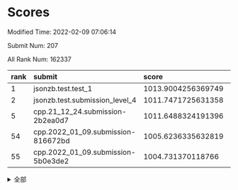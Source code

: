 # Scores

Modified Time: 2022-02-09 07:06:14

Submit Num: 207

All Rank Num: 162337

| rank |               submit               |       score        |       sigma        | pk_num |
| :--- | :--------------------------------- | :----------------- | :----------------- | :----- |
| 1    | jsonzb.test.test_1                 | 1013.9004256369749 | 0.8465465132985437 | 3137   |
| 2    | jsonzb.test.submission_level_4     | 1011.7471725631358 | 0.791243041710048  | 3138   |
| 5    | cpp.21_12_24.submission-2b2ea0d7   | 1011.6488324191396 | 0.7884309785550138 | 3134   |
| 54   | cpp.2022_01_09.submission-816672bd | 1005.6236335632819 | 0.7285361741612739 | 3138   |
| 55   | cpp.2022_01_09.submission-5b0e3de2 | 1004.731370118766  | 0.7207599223652581 | 3142   |


<details>
<summary>全部</summary>

| rank |                 submit                 |       score        |       sigma        | pk_num |
| :--- | :------------------------------------- | :----------------- | :----------------- | :----- |
| 1    | jsonzb.test.test_1                     | 1013.9004256369749 | 0.8465465132985437 | 3137   |
| 2    | jsonzb.test.submission_level_4         | 1011.7471725631358 | 0.791243041710048  | 3138   |
| 3    | gobigger.level_3.submission_level_3_22 | 1011.7353762941418 | 0.7767012301483284 | 3140   |
| 4    | gobigger.level_3.submission_level_3_18 | 1011.6644624447059 | 0.7647664167324982 | 3145   |
| 5    | cpp.21_12_24.submission-2b2ea0d7       | 1011.6488324191396 | 0.7884309785550138 | 3134   |
| 6    | gobigger.level_3.submission_level_3_43 | 1011.5154279982546 | 0.7950481828002234 | 3137   |
| 7    | gobigger.level_3.submission_level_3_38 | 1011.460092137278  | 0.770338696505522  | 3133   |
| 8    | gobigger.level_3.submission_level_3_40 | 1011.1595740459734 | 0.7473666852813606 | 3138   |
| 9    | gobigger.level_3.submission_level_3_19 | 1011.0903871169058 | 0.782489664437637  | 3137   |
| 10   | gobigger.level_3.submission_level_3_29 | 1010.9722917165935 | 0.7715711304623291 | 3141   |
| 11   | gobigger.level_3.submission_level_3_33 | 1010.8747511289586 | 0.7693333887040721 | 3132   |
| 12   | gobigger.level_3.submission_level_3_21 | 1010.8524114781347 | 0.7430658225129189 | 3133   |
| 13   | gobigger.level_3.submission_level_3_5  | 1010.7493737648028 | 0.7391665176722519 | 3136   |
| 14   | gobigger.level_3.submission_level_3_27 | 1010.6925051521666 | 0.7890276118397704 | 3140   |
| 15   | gobigger.level_3.submission_level_3_15 | 1010.6568023389992 | 0.781289038861429  | 3137   |
| 16   | gobigger.level_3.submission_level_3_48 | 1010.6221696411473 | 0.7502536545535945 | 3135   |
| 17   | gobigger.level_3.submission_level_3_46 | 1010.5469190037481 | 0.7478874660386375 | 3132   |
| 18   | gobigger.level_3.submission_level_3_13 | 1010.5144954973118 | 0.7574290178166867 | 3134   |
| 19   | gobigger.level_3.submission_level_3_3  | 1010.4020126476036 | 0.7846659778461186 | 3137   |
| 20   | gobigger.level_3.submission_level_3_32 | 1010.3622977372853 | 0.7497331552059365 | 3135   |
| 21   | gobigger.level_3.submission_level_3_28 | 1010.3542318340277 | 0.7860402654603763 | 3137   |
| 22   | gobigger.level_3.submission_level_3_16 | 1010.3084674018627 | 0.7803343265525949 | 3135   |
| 23   | gobigger.level_3.submission_level_3_6  | 1010.303196907902  | 0.7851657412261609 | 3143   |
| 24   | gobigger.level_3.submission_level_3_0  | 1010.2836849315346 | 0.7641159392246798 | 3132   |
| 25   | gobigger.level_3.submission_level_3_2  | 1010.26989960671   | 0.7683183618275817 | 3131   |
| 26   | gobigger.level_3.submission_level_3_42 | 1010.1975146912436 | 0.7443535078214726 | 3130   |
| 27   | gobigger.level_3.submission_level_3_39 | 1010.1667190637629 | 0.7546243655549841 | 3143   |
| 28   | gobigger.level_3.submission_level_3_24 | 1010.1293978946895 | 0.7754440139456311 | 3138   |
| 29   | gobigger.level_3.submission_level_3_41 | 1009.9782628912271 | 0.7639045830115929 | 3135   |
| 30   | gobigger.level_3.submission_level_3_34 | 1009.872011636108  | 0.7769088155624785 | 3131   |
| 31   | gobigger.level_3.submission_level_3_30 | 1009.8511651042244 | 0.7588479946558646 | 3139   |
| 32   | gobigger.level_3.submission_level_3_23 | 1009.841404145855  | 0.7571116328081722 | 3135   |
| 33   | gobigger.level_3.submission_level_3_11 | 1009.8053250673274 | 0.759748818292944  | 3135   |
| 34   | gobigger.level_3.submission_level_3_20 | 1009.7753155667594 | 0.7490823222913382 | 3133   |
| 35   | gobigger.level_3.submission_level_3_17 | 1009.7657214056838 | 0.7725317826897821 | 3133   |
| 36   | gobigger.level_3.submission_level_3_8  | 1009.7530377066466 | 0.7392189204632852 | 3132   |
| 37   | gobigger.level_3.submission_level_3_10 | 1009.747448431274  | 0.7568730897365314 | 3140   |
| 38   | gobigger.level_3.submission_level_3_9  | 1009.7418013417773 | 0.7705533143738945 | 3140   |
| 39   | gobigger.level_3.submission_level_3_47 | 1009.7004974584128 | 0.748503831034664  | 3146   |
| 40   | gobigger.level_3.submission_level_3_44 | 1009.5886020171475 | 0.7281610498870651 | 3136   |
| 41   | gobigger.level_3.submission_level_3_7  | 1009.5242234906393 | 0.7501980900090166 | 3139   |
| 42   | gobigger.level_3.submission_level_3_31 | 1009.4631041355195 | 0.7690073998916555 | 3136   |
| 43   | gobigger.level_3.submission_level_3_36 | 1009.4398371005569 | 0.7700221781920227 | 3137   |
| 44   | gobigger.level_3.submission_level_3_4  | 1009.3841691353001 | 0.7609011201442014 | 3135   |
| 45   | gobigger.level_3.submission_level_3_25 | 1009.3794014518579 | 0.7570817645830994 | 3134   |
| 46   | gobigger.level_3.submission_level_3_45 | 1009.3738298224894 | 0.7437438090857165 | 3135   |
| 47   | gobigger.level_3.submission_level_3_26 | 1009.3303852685513 | 0.7516778833313821 | 3140   |
| 48   | gobigger.level_3.submission_level_3_14 | 1009.1937200864621 | 0.7490565223965509 | 3143   |
| 49   | gobigger.level_3.submission_level_3_12 | 1009.0269497340317 | 0.7670347852078143 | 3139   |
| 50   | gobigger.level_3.submission_level_3_35 | 1008.7225999737135 | 0.7584388269458325 | 3133   |
| 51   | gobigger.level_3.submission_level_3_1  | 1008.6857930649539 | 0.7527960210043102 | 3138   |
| 52   | gobigger.level_3.submission_level_3_37 | 1008.4103897252423 | 0.7428308504187782 | 3137   |
| 53   | gobigger.level_3.submission_level_3_49 | 1007.9269786855875 | 0.7373559089038259 | 3144   |
| 54   | cpp.2022_01_09.submission-816672bd     | 1005.6236335632819 | 0.7285361741612739 | 3138   |
| 55   | cpp.2022_01_09.submission-5b0e3de2     | 1004.731370118766  | 0.7207599223652581 | 3142   |
| 56   | gobigger.level_1.submission_level_1_41 | 1004.466727918561  | 0.7103946941565751 | 3140   |
| 57   | gobigger.level_1.submission_level_1_20 | 1004.3954054970268 | 0.724842865991375  | 3138   |
| 58   | gobigger.level_1.submission_level_1_28 | 1004.3221911587751 | 0.7124499296674854 | 3134   |
| 59   | gobigger.level_1.submission_level_1_30 | 1004.2323279273519 | 0.7200765439603404 | 3138   |
| 60   | gobigger.level_1.submission_level_1_40 | 1004.2312358095764 | 0.7290842790711093 | 3141   |
| 61   | gobigger.level_1.submission_level_1_43 | 1004.1226307958232 | 0.7172185216710464 | 3134   |
| 62   | gobigger.level_1.submission_level_1_13 | 1004.0848382136408 | 0.7174393037058902 | 3140   |
| 63   | gobigger.level_1.submission_level_1_35 | 1004.0622020696027 | 0.7119525527516696 | 3140   |
| 64   | gobigger.level_1.submission_level_1_17 | 1003.9594671290068 | 0.7126703475923012 | 3138   |
| 65   | gobigger.level_1.submission_level_1_5  | 1003.9157778883334 | 0.7209789756976925 | 3134   |
| 66   | gobigger.level_1.submission_level_1_42 | 1003.907111073702  | 0.71748552590942   | 3132   |
| 67   | gobigger.level_1.submission_level_1_19 | 1003.8908984273003 | 0.7023419812235522 | 3132   |
| 68   | gobigger.level_1.submission_level_1_46 | 1003.8906642621984 | 0.713710151093739  | 3136   |
| 69   | gobigger.level_1.submission_level_1_7  | 1003.8756039429518 | 0.7151410635984228 | 3129   |
| 70   | gobigger.level_1.submission_level_1_0  | 1003.8521019956321 | 0.7167560983589948 | 3135   |
| 71   | gobigger.level_1.submission_level_1_38 | 1003.8420769717872 | 0.7224290028205804 | 3136   |
| 72   | gobigger.level_1.submission_level_1_18 | 1003.8302371950172 | 0.7230794099373904 | 3142   |
| 73   | gobigger.level_1.submission_level_1_31 | 1003.7959206858364 | 0.7227569770389283 | 3138   |
| 74   | gobigger.level_1.submission_level_1_16 | 1003.7247604812195 | 0.7253945763229394 | 3136   |
| 75   | gobigger.level_1.submission_level_1_21 | 1003.6811899292165 | 0.7125854765438302 | 3142   |
| 76   | gobigger.level_1.submission_level_1_22 | 1003.6718479968341 | 0.7062015866170687 | 3135   |
| 77   | gobigger.level_1.submission_level_1_1  | 1003.6523995350022 | 0.7284142642246143 | 3137   |
| 78   | gobigger.level_1.submission_level_1_34 | 1003.5709384232123 | 0.7100673845590182 | 3136   |
| 79   | gobigger.level_1.submission_level_1_33 | 1003.411939970821  | 0.7131042792045698 | 3134   |
| 80   | gobigger.level_1.submission_level_1_12 | 1003.3814300874035 | 0.7154018709932871 | 3138   |
| 81   | gobigger.level_1.submission_level_1_27 | 1003.3541321697538 | 0.7283367657983963 | 3134   |
| 82   | gobigger.level_1.submission_level_1_8  | 1003.3249891907208 | 0.7182633752462395 | 3129   |
| 83   | gobigger.level_1.submission_level_1_9  | 1003.2994184958844 | 0.7203603248005543 | 3138   |
| 84   | gobigger.level_1.submission_level_1_44 | 1003.2786128768952 | 0.7228571541520341 | 3139   |
| 85   | gobigger.level_1.submission_level_1_4  | 1003.2719033795141 | 0.7226129166494988 | 3141   |
| 86   | gobigger.level_1.submission_level_1_24 | 1003.2511229471959 | 0.7113129549539844 | 3139   |
| 87   | gobigger.level_1.submission_level_1_14 | 1003.1968461533286 | 0.7275601143691268 | 3135   |
| 88   | gobigger.level_1.submission_level_1_23 | 1003.0892321208721 | 0.7173497765178918 | 3139   |
| 89   | gobigger.level_1.submission_level_1_39 | 1003.0766171148955 | 0.7089099538897334 | 3133   |
| 90   | gobigger.level_1.submission_level_1_37 | 1003.0324844068416 | 0.7117036428142548 | 3136   |
| 91   | gobigger.level_1.submission_level_1_11 | 1003.0290369675174 | 0.7145326221644992 | 3141   |
| 92   | gobigger.level_1.submission_level_1_48 | 1002.9848656769396 | 0.7192668352068098 | 3142   |
| 93   | gobigger.level_1.submission_level_1_29 | 1002.9605222244512 | 0.7203156219618901 | 3135   |
| 94   | gobigger.level_1.submission_level_1_36 | 1002.9598035451014 | 0.7171073019384505 | 3138   |
| 95   | gobigger.level_1.submission_level_1_45 | 1002.9243505620966 | 0.7192557200396701 | 3136   |
| 96   | gobigger.level_1.submission_level_1_26 | 1002.8884828263946 | 0.7187550204140629 | 3132   |
| 97   | gobigger.level_1.submission_level_1_32 | 1002.7435214438932 | 0.7176743817005611 | 3138   |
| 98   | gobigger.level_1.submission_level_1_15 | 1002.6336861183042 | 0.7182268980575294 | 3141   |
| 99   | gobigger.level_1.submission_level_1_25 | 1002.6140038684249 | 0.7034288986927862 | 3136   |
| 100  | gobigger.level_1.submission_level_1_3  | 1002.4722905182105 | 0.7152242791973171 | 3138   |
| 101  | gobigger.level_1.submission_level_1_49 | 1002.4556688201847 | 0.7147134778374018 | 3138   |
| 102  | gobigger.level_1.submission_level_1_10 | 1002.4140160620877 | 0.7113728473024231 | 3137   |
| 103  | gobigger.level_1.submission_level_1_6  | 1002.3115703802314 | 0.7194534282331196 | 3138   |
| 104  | gobigger.level_1.submission_level_1_47 | 1002.1347855866475 | 0.7143450433457017 | 3141   |
| 105  | gobigger.level_1.submission_level_1_2  | 1001.7286589352426 | 0.7185578727174361 | 3136   |
| 106  | gobigger.random.submission_random_49   | 997.2619293152228  | 0.7022098717826022 | 3138   |
| 107  | gobigger.random.submission_random_0    | 997.1704980496073  | 0.7075905464480506 | 3136   |
| 108  | gobigger.random.submission_random_30   | 997.1032801406262  | 0.7062277453927238 | 3142   |
| 109  | gobigger.random.submission_random_16   | 996.9139901382104  | 0.7225213058879474 | 3131   |
| 110  | gobigger.random.submission_random_36   | 996.833224153074   | 0.7139107552809278 | 3136   |
| 111  | gobigger.random.submission_random_27   | 996.607978949511   | 0.6938411064103438 | 3139   |
| 112  | gobigger.random.submission_random_35   | 996.5851619601453  | 0.7103009678388384 | 3134   |
| 113  | gobigger.random.submission_random_44   | 996.3669514302306  | 0.7049586163650293 | 3140   |
| 114  | gobigger.random.submission_random_48   | 996.3634163560376  | 0.7189680541075573 | 3142   |
| 115  | gobigger.random.submission_random_14   | 996.3594639942675  | 0.6983716962314903 | 3139   |
| 116  | gobigger.random.submission_random_43   | 996.3581167919757  | 0.7027880745523097 | 3138   |
| 117  | gobigger.random.submission_random_31   | 996.2515506310643  | 0.7058375207966541 | 3138   |
| 118  | gobigger.random.submission_random_12   | 996.2153876182997  | 0.7101019183962787 | 3139   |
| 119  | gobigger.random.submission_random_11   | 996.0966152968073  | 0.7128136487833711 | 3139   |
| 120  | gobigger.random.submission_random_8    | 996.0949965868248  | 0.7122045154445203 | 3140   |
| 121  | gobigger.random.submission_random_21   | 996.0539092257208  | 0.7011697811303956 | 3136   |
| 122  | gobigger.random.submission_random_46   | 996.0456004542104  | 0.7090064475020088 | 3133   |
| 123  | gobigger.random.submission_random_34   | 996.0433642781992  | 0.7159435716700853 | 3138   |
| 124  | gobigger.random.submission_random_19   | 995.99053762505    | 0.7128662628224699 | 3142   |
| 125  | gobigger.random.submission_random_17   | 995.9874390062023  | 0.7125427641997765 | 3138   |
| 126  | gobigger.random.submission_random_3    | 995.920097363889   | 0.7047385626155679 | 3136   |
| 127  | gobigger.random.submission_random_2    | 995.8754804449874  | 0.709341974551024  | 3133   |
| 128  | gobigger.random.submission_random_41   | 995.8556703648915  | 0.7166567529665682 | 3136   |
| 129  | gobigger.random.submission_random_33   | 995.7520307530856  | 0.6998591566729079 | 3141   |
| 130  | gobigger.random.submission_random_29   | 995.6896077828479  | 0.7127319538405015 | 3140   |
| 131  | gobigger.random.submission_random_24   | 995.6780676788926  | 0.7064797276921561 | 3138   |
| 132  | gobigger.random.submission_random_38   | 995.6315911014045  | 0.7277062668421481 | 3140   |
| 133  | gobigger.random.submission_random_26   | 995.5886113216899  | 0.7102624728040101 | 3143   |
| 134  | gobigger.random.submission_random_15   | 995.5671212905431  | 0.691952759283071  | 3136   |
| 135  | gobigger.random.submission_random_42   | 995.5465045063678  | 0.7276663012783249 | 3130   |
| 136  | gobigger.random.submission_random_6    | 995.5001814376213  | 0.7032502753282486 | 3143   |
| 137  | gobigger.random.submission_random_47   | 995.4762653704719  | 0.7097670399902224 | 3140   |
| 138  | gobigger.random.submission_random_39   | 995.4229133071409  | 0.7169912615389993 | 3139   |
| 139  | gobigger.random.submission_random_9    | 995.4114189017947  | 0.7103776524663695 | 3132   |
| 140  | gobigger.random.submission_random_37   | 995.4020155112692  | 0.7127260439124508 | 3132   |
| 141  | gobigger.random.submission_random_4    | 995.3913476392063  | 0.7161680115400112 | 3139   |
| 142  | gobigger.random.submission_random_28   | 995.2926317933104  | 0.7176963172974362 | 3133   |
| 143  | gobigger.random.submission_random_7    | 995.2701292434385  | 0.7211833566394104 | 3137   |
| 144  | gobigger.random.submission_random_1    | 995.2372204677781  | 0.7047701609439742 | 3136   |
| 145  | gobigger.random.submission_random_22   | 995.168241189369   | 0.7286176591195406 | 3137   |
| 146  | gobigger.random.submission_random_23   | 995.0790844738435  | 0.7155573355751841 | 3139   |
| 147  | gobigger.random.submission_random_10   | 995.0657387365999  | 0.7237590881891429 | 3133   |
| 148  | gobigger.random.submission_random_40   | 994.963947871445   | 0.714181150074569  | 3131   |
| 149  | gobigger.random.submission_random_20   | 994.9032190776898  | 0.7229061528287508 | 3135   |
| 150  | gobigger.random.submission_random_25   | 994.8303083111572  | 0.7158562606208221 | 3135   |
| 151  | gobigger.random.submission_random_18   | 994.7826537077251  | 0.7137752910039135 | 3135   |
| 152  | gobigger.random.submission_random_5    | 994.7592369035384  | 0.7150188517394638 | 3135   |
| 153  | gobigger.random.submission_random_32   | 994.640675050557   | 0.7275612135277846 | 3135   |
| 154  | gobigger.random.submission_random_13   | 994.6041251646037  | 0.7262363899457347 | 3134   |
| 155  | gobigger.random.submission_random_45   | 994.5369399159669  | 0.7117418706506379 | 3136   |
| 156  | gobigger.level_2.submission_level_2_31 | 993.7650552018586  | 0.7492533956772189 | 3140   |
| 157  | gobigger.level_2.submission_level_2_26 | 993.5801400455731  | 0.7251182208316035 | 3137   |
| 158  | gobigger.level_2.submission_level_2_24 | 993.3455733854066  | 0.7367103268690505 | 3135   |
| 159  | gobigger.level_2.submission_level_2_36 | 993.3111708362353  | 0.7446670461916496 | 3141   |
| 160  | gobigger.level_2.submission_level_2_12 | 993.2124626799427  | 0.7429864505006458 | 3140   |
| 161  | gobigger.level_2.submission_level_2_22 | 993.064290678412   | 0.7403422376350579 | 3131   |
| 162  | gobigger.level_2.submission_level_2_17 | 992.9643692530196  | 0.7307799868403254 | 3137   |
| 163  | gobigger.level_2.submission_level_2_20 | 992.9469262667576  | 0.7451605779398486 | 3140   |
| 164  | gobigger.level_2.submission_level_2_49 | 992.9315034581088  | 0.7329332137299462 | 3135   |
| 165  | gobigger.level_2.submission_level_2_42 | 992.8511195861589  | 0.7337289028736242 | 3136   |
| 166  | gobigger.level_2.submission_level_2_4  | 992.8067082729192  | 0.753270075256132  | 3135   |
| 167  | gobigger.level_2.submission_level_2_29 | 992.749796264331   | 0.7415031927068031 | 3136   |
| 168  | gobigger.level_2.submission_level_2_40 | 992.7482251582777  | 0.728747932714007  | 3136   |
| 169  | gobigger.level_2.submission_level_2_0  | 992.6445422177553  | 0.7410744203074597 | 3138   |
| 170  | gobigger.level_2.submission_level_2_21 | 992.6129630650852  | 0.7323503784653571 | 3134   |
| 171  | gobigger.level_2.submission_level_2_8  | 992.5837443049392  | 0.7269168669809596 | 3140   |
| 172  | gobigger.level_2.submission_level_2_37 | 992.5168867910012  | 0.7251923980953658 | 3137   |
| 173  | gobigger.level_2.submission_level_2_1  | 992.2959079064547  | 0.7508335655956853 | 3135   |
| 174  | gobigger.level_2.submission_level_2_14 | 992.2582346961129  | 0.7468642181869516 | 3135   |
| 175  | gobigger.level_2.submission_level_2_47 | 992.1369368514643  | 0.7691160543749702 | 3134   |
| 176  | gobigger.level_2.submission_level_2_30 | 992.101576909098   | 0.7392262309447141 | 3135   |
| 177  | gobigger.level_2.submission_level_2_32 | 992.0801344990577  | 0.7428168133059124 | 3140   |
| 178  | gobigger.level_2.submission_level_2_9  | 992.0307645621235  | 0.7427183566571417 | 3134   |
| 179  | gobigger.level_2.submission_level_2_7  | 991.9954999236322  | 0.7332063551950032 | 3138   |
| 180  | gobigger.level_2.submission_level_2_43 | 991.9941224871598  | 0.750746009216738  | 3138   |
| 181  | gobigger.level_2.submission_level_2_45 | 991.9239321016263  | 0.7467860740837062 | 3138   |
| 182  | gobigger.level_2.submission_level_2_5  | 991.9173152095334  | 0.7551761314055699 | 3137   |
| 183  | gobigger.level_2.submission_level_2_13 | 991.8318121246556  | 0.7535985134013127 | 3137   |
| 184  | gobigger.level_2.submission_level_2_25 | 991.8313556109529  | 0.7521271063121052 | 3136   |
| 185  | gobigger.level_2.submission_level_2_34 | 991.7848706285056  | 0.7506017015406726 | 3139   |
| 186  | gobigger.level_2.submission_level_2_46 | 991.7021030743329  | 0.7498521680316741 | 3134   |
| 187  | gobigger.level_2.submission_level_2_41 | 991.6114406304806  | 0.7629919349317561 | 3138   |
| 188  | gobigger.level_2.submission_level_2_39 | 991.5578091496661  | 0.7382916436123599 | 3138   |
| 189  | gobigger.level_2.submission_level_2_23 | 991.5490366149561  | 0.7569285402494816 | 3134   |
| 190  | gobigger.level_2.submission_level_2_10 | 991.5205403267225  | 0.7434689879443676 | 3145   |
| 191  | gobigger.level_2.submission_level_2_16 | 991.4935965045469  | 0.7441617028895914 | 3136   |
| 192  | gobigger.level_2.submission_level_2_33 | 991.4715734554893  | 0.7367524041663417 | 3139   |
| 193  | gobigger.level_2.submission_level_2_27 | 991.4655477634805  | 0.7487428478550925 | 3139   |
| 194  | gobigger.level_2.submission_level_2_3  | 991.3753943770416  | 0.7576738851213473 | 3132   |
| 195  | gobigger.level_2.submission_level_2_38 | 991.3645406630925  | 0.7476509866220944 | 3136   |
| 196  | gobigger.level_2.submission_level_2_15 | 991.1707240117175  | 0.75639510163093   | 3138   |
| 197  | gobigger.level_2.submission_level_2_11 | 991.1680438235499  | 0.7466668394961675 | 3139   |
| 198  | gobigger.level_2.submission_level_2_44 | 990.9693197722568  | 0.7663341611460444 | 3138   |
| 199  | gobigger.level_2.submission_level_2_19 | 990.9388835033636  | 0.7620375362784637 | 3139   |
| 200  | gobigger.level_2.submission_level_2_48 | 990.9286861934854  | 0.7554759922378238 | 3139   |
| 201  | gobigger.level_2.submission_level_2_18 | 990.7073082144615  | 0.7674736528482042 | 3140   |
| 202  | gobigger.level_2.submission_level_2_2  | 990.6411726285603  | 0.7731385759796457 | 3139   |
| 203  | gobigger.level_2.submission_level_2_6  | 990.3953097297716  | 0.7631217908984115 | 3140   |
| 204  | gobigger.level_2.submission_level_2_28 | 990.3277255348363  | 0.7832268847019885 | 3138   |
| 205  | gobigger.level_2.submission_level_2_35 | 990.2741683515908  | 0.7840708348719713 | 3135   |
| 206  | gobigger.none.submission_none_0        | 977.3621294467226  | 1.3643384987815503 | 3138   |
| 207  | gobigger.none.submission_none_1        | 977.0213507224702  | 1.443929314034298  | 3136   |

</details>